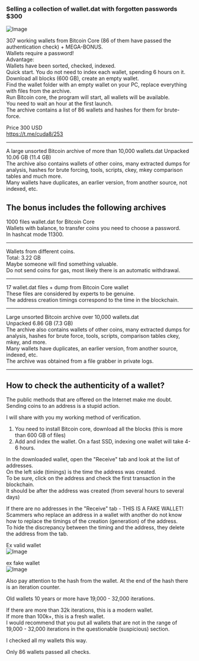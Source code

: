 ### Selling a collection of wallet.dat with forgotten passwords $300

![Image](https://github.com/user-attachments/assets/d0159ed0-b66b-4d2b-8469-bbfcca6d9a0a)

307 working wallets from Bitcoin Core (86 of them have passed the authentication check) + MEGA-BONUS.<br>
Wallets require a password!<br>
Advantage:<br>
Wallets have been sorted, checked, indexed.<br>
Quick start. You do not need to index each wallet, spending 6 hours on it.<br>
Download all blocks (600 GB), create an empty wallet.<br>
Find the wallet folder with an empty wallet on your PC, replace everything with files from the archive.<br>
Run Bitcoin core, the program will start, all wallets will be available.<br>
You need to wait an hour at the first launch.<br>
The archive contains a list of 86 wallets and hashes for them for brute-force.

Price 300 USD<br>
https://t.me/cuda8/253
<hr>


A large unsorted Bitcoin archive of more than 10,000 wallets.dat
Unpacked 10.06 GB (11.4 GB)<br>
The archive also contains wallets of other coins, many extracted dumps for analysis, hashes for brute forcing, tools, scripts, ckey, mkey comparison tables and much more.<br>
Many wallets have duplicates, an earlier version, from another source, not indexed, etc.<br>
## The bonus includes the following archives

1000 files wallet.dat for Bitcoin Core<br>
Wallets with balance, to transfer coins you need to choose a password. <br>
In hashcat mode 11300.
<hr>

Wallets from different coins. <br>
Total: 3.22 GB<br>
Maybe someone will find something valuable. <br>
Do not send coins for gas, most likely there is an automatic withdrawal.<br>
<hr>

17 wallet.dat files + dump from Bitcoin Core wallet<br>
These files are considered by experts to be genuine.<br>
The address creation timings correspond to the time in the blockchain.<br>
<hr>

Large unsorted Bitcoin archive over 10,000 wallets.dat<br>
Unpacked 6.86 GB (7.3 GB)<br>
The archive also contains wallets of other coins, many extracted dumps for analysis, hashes for brute force, tools, scripts, comparison tables ckey, mkey, and more.<br>
Many wallets have duplicates, an earlier version, from another source, indexed, etc.<br>
The archive was obtained from a file grabber in private logs.<br>
<hr>

## How to check the authenticity of a wallet?

The public methods that are offered on the Internet make me doubt.<br>
Sending coins to an address is a stupid action.

I will share with you my working method of verification.

1. You need to install Bitcoin core, download all the blocks (this is more than 600 GB of files)<br>
2. Add and index the wallet. On a fast SSD, indexing one wallet will take 4-6 hours.

In the downloaded wallet, open the "Receive" tab and look at the list of addresses.<br>
On the left side (timings) is the time the address was created.<br>
To be sure, click on the address and check the first transaction in the blockchain.<br>
It should be after the address was created (from several hours to several days)

If there are no addresses in the "Receive" tab - THIS IS A FAKE WALLET!<br>
Scammers who replace an address in a wallet with another do not know how to replace the timings of the creation (generation) of the address.<br>
To hide the discrepancy between the timing and the address, they delete the address from the tab.

Ex valid wallet<br>
![Image](https://github.com/user-attachments/assets/2c171a72-358b-45ad-82e1-72f5e7b2c8dd)

ex fake wallet<br>
![Image](https://github.com/user-attachments/assets/0348fdad-16e7-4215-a5bf-4edb47c77224)

Also pay attention to the hash from the wallet. At the end of the hash there is an iteration counter.

Old wallets 10 years or more have 19,000 - 32,000 iterations.

If there are more than 32k iterations, this is a modern wallet.<br>
If more than 100k+, this is a fresh wallet.<br>
I would recommend that you put all wallets that are not in the range of 19,000 - 32,000 iterations in the questionable (suspicious) section.

I checked all my wallets this way.

Only 86 wallets passed all checks.
